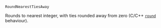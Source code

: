 ```
RoundNearestTiesAway
```

Rounds to nearest integer, with ties rounded away from zero (C/C++ [`round`](@ref) behaviour).
